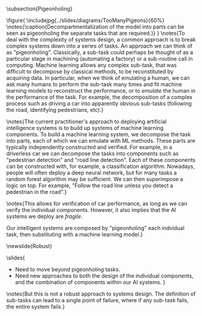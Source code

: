 \subsection{Pigeonholing}

\figure{
\includejpg{../slides/diagrams/TooManyPigeons}{60%}
\notes{\caption{Decompartmentalization of the model into parts can be seen as pigeonholing the separate tasks that are required.}}
}
\notes{To deal with the complexity of systems design, a common approach is to break complex systems down into a series of tasks. An approach we can think of as "pigeonholing". Classically, a sub-task could perhaps be thought of as a particular stage in machining (automating a factory) or a sub-routine call in computing. Machine learning allows any complex sub-task, that was difficult to decompose by classical methods, to be reconstituted by acquiring data. In particular, when we think of emulating a human, we can ask many humans to perform the sub-task many times and fit machine learning models to reconstruct the performance, or to *emulate* the human in the performance of the task. For example, the decomposition of a complex process such as driving a car into apparently obvious sub-tasks (following the road, identifying pedestrians, etc).}

\notes{The current practitioner's approach to deploying artificial intelligence systems is to build up systems of machine learning components. To build a machine learning system, we decompose the task into parts, each of which we can emulate with ML methods. These parts are typically independently constructed and verified. For example, in a driverless car we can decompose the tasks into components such as "pedestrian detection" and "road line detection". Each of these components can be constructed with, for example, a classification algorithm. Nowadays, people will often deploy a deep neural network, but for many tasks a random forest algorithm may be sufficient. We can then superimpose a logic on top. For example, "Follow the road line unless you detect a pedestrian in the road".} 

\notes{This allows for verification of car performance, as long as we can verify the individual components. However, it also implies that the AI systems we deploy are *fragile*.

Our intelligent systems are composed by "pigeonholing" each indvidual task, then substituting with a machine learning model.}

\newslide{Robust}

\slides{
* Need to move beyond pigeonholing tasks.
* Need new approaches to both the design of the individual components, and the combination of components within our AI systems.
}

\notes{But this is not a robust approach to systems design. The definition of sub-tasks can lead to a single point of failure, where if any sub-task fails, the entire system fails.}

